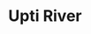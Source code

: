 ---
title: "Upti River"
title_bn: "উপতি নদী"
description: "It started flowing from Charuka Beel of Sylhet and fall into Chapra Beel."
---